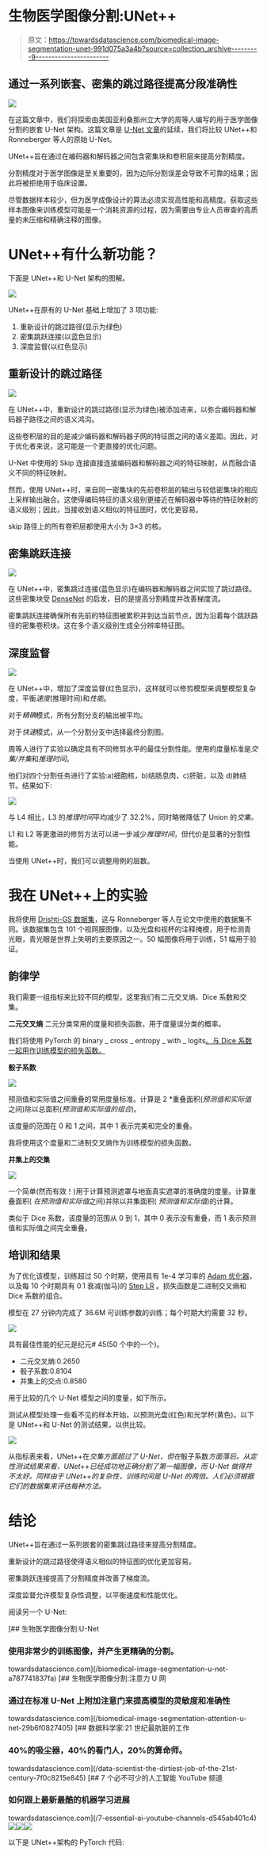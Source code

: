 # 生物医学图像分割:UNet++

> 原文：<https://towardsdatascience.com/biomedical-image-segmentation-unet-991d075a3a4b?source=collection_archive---------9----------------------->

## 通过一系列嵌套、密集的跳过路径提高分段准确性

![](img/919b5026498d110b656f4df7d828064b.png)

在这篇文章中，我们将探索由美国亚利桑那州立大学的周等人编写的用于医学图像分割的嵌套 U-Net 架构。这篇文章是 [U-Net 文章](/biomedical-image-segmentation-u-net-a787741837fa)的延续，我们将比较 UNet++和 Ronneberger 等人的原始 U-Net。

UNet++旨在通过在编码器和解码器之间包含密集块和卷积层来提高分割精度。

分割精度对于医学图像是至关重要的，因为边际分割误差会导致不可靠的结果；因此将被拒绝用于临床设置。

尽管数据样本较少，但为医学成像设计的算法必须实现高性能和高精度。获取这些样本图像来训练模型可能是一个消耗资源的过程，因为需要由专业人员审查的高质量的未压缩和精确注释的图像。

# UNet++有什么新功能？

下面是 UNet++和 U-Net 架构的图解。

![](img/ed7b86ea25b8d3958c68ecdb163dd0ed.png)

UNet++在原有的 U-Net 基础上增加了 3 项功能:

1.  重新设计的跳过路径(显示为绿色)
2.  密集跳跃连接(以蓝色显示)
3.  深度监督(以红色显示)

## 重新设计的跳过路径

![](img/f4a90b283dba575b21bc6f9c81a12fd4.png)

在 UNet++中，重新设计的跳过路径(显示为绿色)被添加进来，以弥合编码器和解码器子路径之间的语义鸿沟。

这些卷积层的目的是减少编码器和解码器子网的特征图之间的语义差距。因此，对于优化者来说，这可能是一个更直接的优化问题。

U-Net 中使用的 Skip 连接直接连接编码器和解码器之间的特征映射，从而融合语义不同的特征映射。

然而，使用 UNet++时，来自同一密集块的先前卷积层的输出与较低密集块的相应上采样输出融合。这使得编码特征的语义级别更接近在解码器中等待的特征映射的语义级别；因此，当接收到语义相似的特征图时，优化更容易。

skip 路径上的所有卷积层都使用大小为 3×3 的核。

## 密集跳跃连接

![](img/f4a90b283dba575b21bc6f9c81a12fd4.png)

在 UNet++中，密集跳过连接(蓝色显示)在编码器和解码器之间实现了跳过路径。这些密集块受 [DenseNet](https://arxiv.org/abs/1608.06993) 的启发，目的是提高分割精度并改善梯度流。

密集跳跃连接确保所有先前的特征图被累积并到达当前节点，因为沿着每个跳跃路径的密集卷积块。这在多个语义级别生成全分辨率特征图。

## 深度监督

![](img/9f278b0e24614ad70d77b2ea7acd763b.png)

在 UNet++中，增加了深度监督(红色显示)，这样就可以修剪模型来调整模型复杂度，平衡*速度*(推理时间)和*性能*。

对于*精确*模式，所有分割分支的输出被平均。

对于*快速*模式，从一个分割分支中选择最终分割图。

周等人进行了实验以确定具有不同修剪水平的最佳分割性能。使用的度量标准是*交集/并集*和*推理时间*。

他们对四个分割任务进行了实验:a)细胞核，b)结肠息肉，c)肝脏，以及 d)肺结节。结果如下:

![](img/855bb215a735bf9590768de4858efe92.png)

与 L4 相比，L3 的*推理时间*平均减少了 32.2%，同时略微降低了 Union 的*交集。*

L1 和 L2 等更激进的修剪方法可以进一步减少*推理时间*，但代价是显著的分割性能。

当使用 UNet++时，我们可以调整用例的层数。

# 我在 UNet++上的实验

我将使用 [Drishti-GS 数据集](https://cvit.iiit.ac.in/projects/mip/drishti-gs/mip-dataset2/Home.php)，这与 Ronneberger 等人在论文中使用的数据集不同。该数据集包含 101 个视网膜图像，以及光盘和视杯的注释掩模，用于检测青光眼，青光眼是世界上失明的主要原因之一。50 幅图像将用于训练，51 幅用于验证。

## 韵律学

我们需要一组指标来比较不同的模型，这里我们有二元交叉熵、Dice 系数和交集。

**二元交叉熵** 二元分类常用的度量和损失函数，用于度量误分类的概率。

我们将使用 PyTorch 的 binary _ cross _ entropy _ with _ logits[。与 Dice 系数一起用作训练模型的损失函数。](https://pytorch.org/docs/stable/nn.functional.html#binary-cross-entropy-with-logits)

**骰子系数**

![](img/d812b74b97d20082ad1a454659e44d58.png)

预测值和实际值之间重叠的常用度量标准。计算是 2 *重叠面积(*预测值和实际值*之间)除以总面积(*预测值和实际值的组合*)。

该度量的范围在 0 和 1 之间，其中 1 表示完美和完全的重叠。

我将使用这个度量和二进制交叉熵作为训练模型的损失函数。

**并集上的交集**

![](img/0010cdcc908c8d1686f71068cb548593.png)

一个简单(然而有效！)用于计算预测遮罩与地面真实遮罩的准确度的度量。计算重叠面积( *在预测值和实际值*之间)并除以并集面积( *预测值和实际值*)的计算。

类似于 Dice 系数，该度量的范围从 0 到 1，其中 0 表示没有重叠，而 1 表示预测值和实际值之间完全重叠。

## 培训和结果

为了优化该模型，训练超过 50 个时期，使用具有 1e-4 学习率的 [Adam 优化器](https://pytorch.org/docs/stable/optim.html#torch.optim.Adam)，以及每 10 个时期具有 0.1 衰减(伽马)的 [Step LR](https://pytorch.org/docs/stable/optim.html#torch.optim.lr_scheduler.StepLR) 。损失函数是二进制交叉熵和 Dice 系数的组合。

模型在 27 分钟内完成了 36.6M 可训练参数的训练；每个时期大约需要 32 秒。

![](img/7520cd48a11c3c3dcbe3c3f745d952c4.png)

具有最佳性能的纪元是纪元# 45(50 个中的一个)。

*   二元交叉熵:0.2650
*   骰子系数:0.8104
*   并集上的交点:0.8580

用于比较的几个 U-Net 模型之间的度量，如下所示。

测试从模型处理一些看不见的样本开始，以预测光盘(红色)和光学杯(黄色)。以下是 UNet++和 U-Net 的测试结果，以供比较。

![](img/05e714502b374a17bcdf7ef96048f251.png)

从指标表来看，UNet++在*交集方面超过了 U-Net，但在*骰子系数*方面落后。从定性测试结果来看，UNet++已经成功地正确分割了第一幅图像，而 U-Net 做得并不太好。同样由于 UNet++的复杂性，训练时间是 U-Net 的两倍。人们必须根据它们的数据集来评估每种方法。*

# 结论

UNet++旨在通过一系列嵌套的密集跳过路径来提高分割精度。

重新设计的跳过路径使得语义相似的特征图的优化更加容易。

密集跳跃连接提高了分割精度并改善了梯度流。

深度监督允许模型复杂性调整，以平衡速度和性能优化。

阅读另一个 U-Net:

[](/biomedical-image-segmentation-u-net-a787741837fa) [## 生物医学图像分割:U-Net

### 使用非常少的训练图像，并产生更精确的分割。

towardsdatascience.com](/biomedical-image-segmentation-u-net-a787741837fa) [](/biomedical-image-segmentation-attention-u-net-29b6f0827405) [## 生物医学图像分割:注意力 U 网

### 通过在标准 U-Net 上附加注意门来提高模型的灵敏度和准确性

towardsdatascience.com](/biomedical-image-segmentation-attention-u-net-29b6f0827405) [](/data-scientist-the-dirtiest-job-of-the-21st-century-7f0c8215e845) [## 数据科学家:21 世纪最肮脏的工作

### 40%的吸尘器，40%的看门人，20%的算命师。

towardsdatascience.com](/data-scientist-the-dirtiest-job-of-the-21st-century-7f0c8215e845) [](/7-essential-ai-youtube-channels-d545ab401c4) [## 7 个必不可少的人工智能 YouTube 频道

### 如何跟上最新最酷的机器学习进展

towardsdatascience.com](/7-essential-ai-youtube-channels-d545ab401c4) [![](img/7820823f18c088b934fefc4fcbe5e6db.png)](https://www.linkedin.com/in/jingles/)[![](img/ed2857d42868ce52ed8f717376bc4cc7.png)](https://towardsdatascience.com/@jinglesnote)[![](img/c6faf13786230940c1756ff46938c471.png)](https://jingles.substack.com/subscribe)

以下是 UNet++架构的 PyTorch 代码: